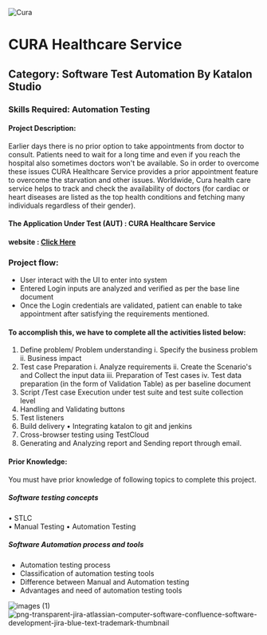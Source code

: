 ![Cura](https://github.com/smartinternz02/SI-GuidedProject-707759-1707760345/assets/159822340/bd82e7da-a345-4e3a-9358-01c274a927d4)
# CURA Healthcare Service
## Category: Software Test Automation By Katalon Studio
### Skills Required: Automation Testing
#### Project Description:
Earlier days there is no prior option to take appointments from doctor to consult. Patients need to wait for a long time and even if you reach the hospital also sometimes doctors won't be available. So in order to overcome these issues CURA Healthcare Service provides a prior appointment feature to overcome the starvation and other issues. Worldwide, Cura health care service helps to track and check the availability of doctors (for cardiac or heart diseases are listed as the top health conditions and fetching many individuals regardless of their gender).
#### The Application Under Test (AUT) :  CURA Healthcare Service
#### website : [Click Here](https://katalon-demo-cura.herokuapp.com/)
### Project flow:
*	User interact with the UI to enter into system
*	Entered Login inputs are analyzed and verified as per the base line document
*	Once the Login credentials are validated, patient can enable to take appointment after satisfying the requirements mentioned.
#### To accomplish this, we have to complete all the activities listed below:
1.	Define problem/ Problem understanding
i.	Specify the business problem
ii.	Business impact 
2.	 Test case Preparation
i.	Analyze requirements
ii.	Create the Scenario's and Collect the input data
iii.	Preparation of Test cases
iv.	Test data preparation (in the form of Validation Table) as per baseline document
3.	Script /Test case Execution under test suite and test suite collection level 
4.	Handling  and Validating buttons
5.	Test listeners
6.	Build delivery
•	Integrating katalon to git and jenkins
7.	Cross-browser testing using TestCloud
8.	Generating and Analyzing report and Sending report through email.

#### Prior Knowledge:

 You must  have prior knowledge of following topics to complete this project.
##### Software testing concepts
•	STLC	
•	Manual Testing
•	Automation Testing
##### Software Automation process and tools 
* Automation testing process
* Classification of  automation testing tools
* Difference between Manual and Automation testing
* Advantages and need of automation testing tools
  

![images (1)](https://github.com/smartinternz02/SI-GuidedProject-707759-1707760345/assets/159822340/939df3b2-d36e-4d7d-a6b0-b48d7bbfe0c4)
![png-transparent-jira-atlassian-computer-software-confluence-software-development-jira-blue-text-trademark-thumbnail](https://github.com/smartinternz02/SI-GuidedProject-707759-1707760345/assets/159822340/385b7d1e-278e-4ac3-b8b8-2c859fdd831f)



